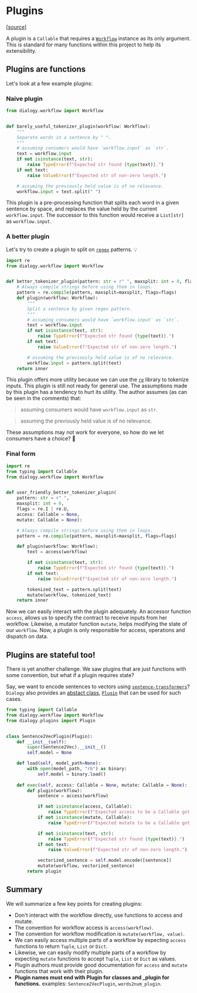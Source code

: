 # Plugins

[[source](../../dialogy/plugins/__init__.py)]

A plugin is a `Callable` that requires a [`Workflow`](./docs/workflow/README.md) instance as its only argument. 
This is standard for many functions within this project to help its extensibility. 


## Plugins are functions

Let's look at a few example plugins:

### Naive plugin

```python
from dialogy.workflow import Workflow


def barely_useful_tokenizer_plugin(workflow: Workflow):
    """
    Separate words in a sentence by " ".
    """
    # assuming consumers would have `workflow.input` as `str`.
    text = workflow.input
    if not isinstance(text, str):
        raise TypeError(f"Expected str found {type(text)}.")
    if not text:
        raise ValueError(f"Expected str of non-zero length.")

    # assuming the previously held value is of no relevance.
    workflow.input = text.split(" ")
```

This plugin is a pre-processing function that splits each word in a given sentence by space, and replaces the value held by the current `workflow.input`.
The successor to this function would receive a `List[str]` as `workflow.input`.


### A better plugin
Let's try to create a plugin to split on [`regex`](https://docs.python.org/3/library/re.html) patterns. 💡 

```python
import re
from dialogy.workflow import Workflow


def better_tokenizer_plugin(pattern: str = r" ", maxsplit: int = 0, flags = re.I | re.U):
    # Always compile strings before using them in loops.
    pattern = re.compile(pattern, maxsplit=maxsplit, flags=flags)
    def plugin(workflow: Workflow):
        """
        Split a sentence by given regex pattern.
        """
        # assuming consumers would have `workflow.input` as `str`.
        text = workflow.input
        if not isinstance(text, str):
            raise TypeError(f"Expected str found {type(text)}.")
        if not text:
            raise ValueError(f"Expected str of non-zero length.")

        # assuming the previously held value is of no relevance.
        workflow.input = pattern.split(text)
    return inner
```

This plugin offers more utility because we can use the [`re`](https://docs.python.org/3/library/re.html) library to tokenize inputs. This plugin is still not ready for general use. The assumptions made by this plugin has a tendency to hurt its utility. The author assumes (as can be seen in the comments) that:

> assuming consumers would have `workflow.input` as `str`.

> assuming the previously held value is of no relevance.

These assumptions may not work for everyone, so how do we let consumers have a choice? 🤔

### Final form

```python
import re
from typing import Callable
from dialogy.workflow import Workflow


def user_friendly_better_tokenizer_plugin(
    pattern: str = r" ", 
    maxsplit: int = 0, 
    flags = re.I | re.U, 
    access: Callable = None, 
    mutate: Callable = None):

    # Always compile strings before using them in loops.
    pattern = re.compile(pattern, maxsplit=maxsplit, flags=flags)

    def plugin(workflow: Workflow):
        text = access(workflow)

        if not isinstance(text, str):
            raise TypeError(f"Expected str found {type(text)}.")
        if not text:
            raise ValueError(f"Expected str of non-zero length.")

        tokenized_text = pattern.split(text)
        mutate(workflow, tokenized_text)
    return inner
```

Now we can easily interact with the plugin adequately. An accessor function `access`, allows us to specify the contract to 
receive inputs from her workflow. Likewise, a mutator function `mutate`, helps modifying the state of our `workflow`.
Now, a plugin is only responsible for access, operations and dispatch on data.

## Plugins are stateful too!

There is yet another challenge. We saw plugins that are just functions with some convention, but what if a plugin requires state? 

Say, we want to encode sentences to vectors using [`sentence-transformers`](https://www.sbert.net/)? 
`Dialogy` also provides an [abstact class](https://docs.python.org/3/library/abc.html), [`Plugin`](../../dialogy/plugins/__init__.py) that can be used for such cases.

```python
from typing import Callable
from dialogy.workflow import Workflow
from dialogy.plugins import Plugin


class Sentence2VecPlugin(Plugin):
    def __init__(self):
        super(Sentence2Vec).__init__()
        self.model = None

    def load(self, model_path=None):
        with open(model_path, "rb") as binary:
            self.model = binary.load()
        
    def exec(self, access: Callable = None, mutate: Callable = None):
        def plugin(workflow):
            sentence = access(workflow)

            if not isinstance(access, Callable):
                raise TypeError(f"Expected access to be a Callable got {type(access)} instead.")
            if not isinstance(mutate, Callable): 
                raise TypeError(f"Expected mutate to be a Callable got {type(access)} instead.")

            if not isinstance(text, str):
                raise TypeError(f"Expected str found {type(text)}.")
            if not text:
                raise ValueError(f"Expected str of non-zero length.")

            vectorized_sentence = self.model.encode([sentence])
            mutate(workflow, vectorized_sentence)
        return plugin
```

## Summary
We will summarize a few key points for creating plugins:
- Don't interact with the workflow directly, use functions to access and mutate.
- The convention for workflow access is `access(workflow)`.
- The convention for workflow modification is `mutate(workflow, value)`.
- We can easily access multiple parts of a workflow by expecting `access` functions to return `Tuple`, `List` or `Dict`.
- Likewise, we can easily modify multiple parts of a workflow by expecting `mutate` functions to accept `Tuple`, `List` or `Dict` as values.
- Plugin authors must provide good documentation for `access` and `mutate` functions that work with their plugin.
- **Plugin names must end with Plugin for classes and _plugin for functions.** examples: `Sentence2VecPlugin`, `words2num_plugin`.
